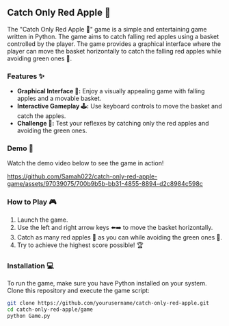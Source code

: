 ## Catch Only Red Apple 🍎

The "Catch Only Red Apple 🍎" game is a simple and entertaining game written in Python. The game aims to catch falling red apples using a basket controlled by the player. The game provides a graphical interface where the player can move the basket horizontally to catch the falling red apples while avoiding green ones 🍏.

### Features ✨

- **Graphical Interface 🎨:** Enjoy a visually appealing game with falling apples and a movable basket.
- **Interactive Gameplay 🕹️:** Use keyboard controls to move the basket and catch the apples.
- **Challenge 💪:** Test your reflexes by catching only the red apples and avoiding the green ones.

### Demo 🎥
Watch the demo video below to see the game in action!

https://github.com/Samah022/catch-only-red-apple-game/assets/97039075/700b9b5b-bb31-4855-8894-d2c8984c598c


### How to Play 🎮

1. Launch the game.
2. Use the left and right arrow keys ⬅️➡️ to move the basket horizontally.
3. Catch as many red apples 🍎 as you can while avoiding the green ones 🍏.
4. Try to achieve the highest score possible! 🏆

### Installation 💻

To run the game, make sure you have Python installed on your system. Clone this repository and execute the game script:

```bash
git clone https://github.com/yourusername/catch-only-red-apple.git
cd catch-only-red-apple/game
python Game.py
```
